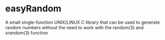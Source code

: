 # easyRandom
A small single-function UNIX/LINUX C library that can be used to generate random numbers without the need to work with the random(3) and srandom(3) function
